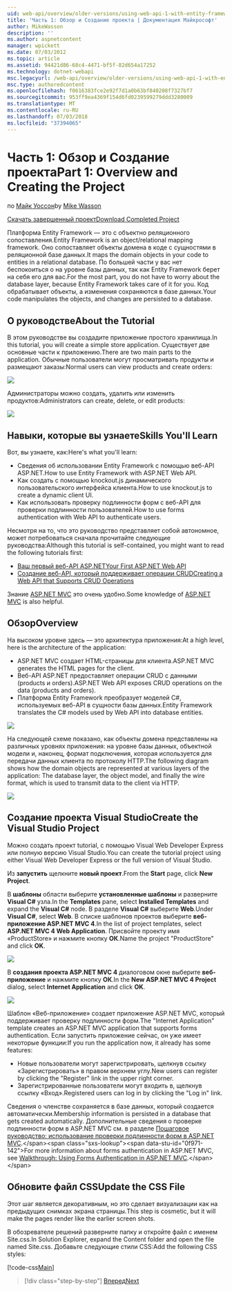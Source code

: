 ```yaml
---
uid: web-api/overview/older-versions/using-web-api-1-with-entity-framework-5/using-web-api-with-entity-framework-part-1
title: 'Часть 1: Обзор и Создание проекта | Документация Майкрософт'
author: MikeWasson
description: ''
ms.author: aspnetcontent
manager: wpickett
ms.date: 07/03/2012
ms.topic: article
ms.assetid: 94421d86-68c4-4471-bf5f-82d654a17252
ms.technology: dotnet-webapi
msc.legacyurl: /web-api/overview/older-versions/using-web-api-1-with-entity-framework-5/using-web-api-with-entity-framework-part-1
msc.type: authoredcontent
ms.openlocfilehash: f0616383fce2e92f7d1a0b63bf840208f7327bf7
ms.sourcegitcommit: 953ff9ea4369f154d6fd0239599279ddd3280009
ms.translationtype: MT
ms.contentlocale: ru-RU
ms.lasthandoff: 07/03/2018
ms.locfileid: "37394065"
---
```

<a name="part-1-overview-and-creating-the-project"></a><span data-ttu-id="0f971-102">Часть 1: Обзор и Создание проекта</span><span class="sxs-lookup"><span data-stu-id="0f971-102">Part 1: Overview and Creating the Project</span></span>
====================
<span data-ttu-id="0f971-103">по [Майк Уоссон](https://github.com/MikeWasson)</span><span class="sxs-lookup"><span data-stu-id="0f971-103">by [Mike Wasson](https://github.com/MikeWasson)</span></span>

[<span data-ttu-id="0f971-104">Скачать завершенный проект</span><span class="sxs-lookup"><span data-stu-id="0f971-104">Download Completed Project</span></span>](http://code.msdn.microsoft.com/ASP-NET-Web-API-with-afa30545)

<span data-ttu-id="0f971-105">Платформа Entity Framework — это с объектно реляционного сопоставления.</span><span class="sxs-lookup"><span data-stu-id="0f971-105">Entity Framework is an object/relational mapping framework.</span></span> <span data-ttu-id="0f971-106">Оно сопоставляет объекты домена в коде с сущностями в реляционной базе данных.</span><span class="sxs-lookup"><span data-stu-id="0f971-106">It maps the domain objects in your code to entities in a relational database.</span></span> <span data-ttu-id="0f971-107">По большей части у вас нет беспокоиться о на уровне базы данных, так как Entity Framework берет на себя его для вас.</span><span class="sxs-lookup"><span data-stu-id="0f971-107">For the most part, you do not have to worry about the database layer, because Entity Framework takes care of it for you.</span></span> <span data-ttu-id="0f971-108">Код обрабатывает объекты, а изменения сохраняются в базе данных.</span><span class="sxs-lookup"><span data-stu-id="0f971-108">Your code manipulates the objects, and changes are persisted to a database.</span></span>

## <a name="about-the-tutorial"></a><span data-ttu-id="0f971-109">О руководстве</span><span class="sxs-lookup"><span data-stu-id="0f971-109">About the Tutorial</span></span>

<span data-ttu-id="0f971-110">В этом руководстве вы создадите приложение простого хранилища.</span><span class="sxs-lookup"><span data-stu-id="0f971-110">In this tutorial, you will create a simple store application.</span></span> <span data-ttu-id="0f971-111">Существует две основные части к приложению.</span><span class="sxs-lookup"><span data-stu-id="0f971-111">There are two main parts to the application.</span></span> <span data-ttu-id="0f971-112">Обычные пользователи могут просматривать продукты и размещают заказы:</span><span class="sxs-lookup"><span data-stu-id="0f971-112">Normal users can view products and create orders:</span></span>

![](using-web-api-with-entity-framework-part-1/_static/image1.png)

<span data-ttu-id="0f971-113">Администраторы можно создать, удалить или изменить продуктов:</span><span class="sxs-lookup"><span data-stu-id="0f971-113">Administrators can create, delete, or edit products:</span></span>

![](using-web-api-with-entity-framework-part-1/_static/image2.png)

## <a name="skills-youll-learn"></a><span data-ttu-id="0f971-114">Навыки, которые вы узнаете</span><span class="sxs-lookup"><span data-stu-id="0f971-114">Skills You'll Learn</span></span>

<span data-ttu-id="0f971-115">Вот, вы узнаете, как:</span><span class="sxs-lookup"><span data-stu-id="0f971-115">Here's what you'll learn:</span></span>

- <span data-ttu-id="0f971-116">Сведения об использовании Entity Framework с помощью веб-API ASP.NET.</span><span class="sxs-lookup"><span data-stu-id="0f971-116">How to use Entity Framework with ASP.NET Web API.</span></span>
- <span data-ttu-id="0f971-117">Как создать с помощью knockout.js динамического пользовательского интерфейса клиента.</span><span class="sxs-lookup"><span data-stu-id="0f971-117">How to use knockout.js to create a dynamic client UI.</span></span>
- <span data-ttu-id="0f971-118">Как использовать проверку подлинности форм с веб-API для проверки подлинности пользователей.</span><span class="sxs-lookup"><span data-stu-id="0f971-118">How to use forms authentication with Web API to authenticate users.</span></span>

<span data-ttu-id="0f971-119">Несмотря на то, что это руководство представляет собой автономное, может потребоваться сначала прочитайте следующие руководства:</span><span class="sxs-lookup"><span data-stu-id="0f971-119">Although this tutorial is self-contained, you might want to read the following tutorials first:</span></span>

- [<span data-ttu-id="0f971-120">Ваш первый веб-API ASP.NET</span><span class="sxs-lookup"><span data-stu-id="0f971-120">Your First ASP.NET Web API</span></span>](../../getting-started-with-aspnet-web-api/tutorial-your-first-web-api.md)
- [<span data-ttu-id="0f971-121">Создание веб-API, который поддерживает операции CRUD</span><span class="sxs-lookup"><span data-stu-id="0f971-121">Creating a Web API that Supports CRUD Operations</span></span>](../creating-a-web-api-that-supports-crud-operations.md)

<span data-ttu-id="0f971-122">Знание [ASP.NET MVC](../../../../mvc/index.md) это очень удобно.</span><span class="sxs-lookup"><span data-stu-id="0f971-122">Some knowledge of [ASP.NET MVC](../../../../mvc/index.md) is also helpful.</span></span>

## <a name="overview"></a><span data-ttu-id="0f971-123">Обзор</span><span class="sxs-lookup"><span data-stu-id="0f971-123">Overview</span></span>

<span data-ttu-id="0f971-124">На высоком уровне здесь — это архитектура приложения:</span><span class="sxs-lookup"><span data-stu-id="0f971-124">At a high level, here is the architecture of the application:</span></span>

- <span data-ttu-id="0f971-125">ASP.NET MVC создает HTML-страницы для клиента.</span><span class="sxs-lookup"><span data-stu-id="0f971-125">ASP.NET MVC generates the HTML pages for the client.</span></span>
- <span data-ttu-id="0f971-126">Веб-API ASP.NET предоставляет операции CRUD с данными (products и orders).</span><span class="sxs-lookup"><span data-stu-id="0f971-126">ASP.NET Web API exposes CRUD operations on the data (products and orders).</span></span>
- <span data-ttu-id="0f971-127">Платформа Entity Framework преобразует моделей C#, используемых веб-API в сущности базы данных.</span><span class="sxs-lookup"><span data-stu-id="0f971-127">Entity Framework translates the C# models used by Web API into database entities.</span></span>

![](using-web-api-with-entity-framework-part-1/_static/image3.png)

<span data-ttu-id="0f971-128">На следующей схеме показано, как объекты домена представлены на различных уровнях приложения: на уровне базы данных, объектной модели и, наконец, формат подключения, которая используется для передачи данных клиента по протоколу HTTP.</span><span class="sxs-lookup"><span data-stu-id="0f971-128">The following diagram shows how the domain objects are represented at various layers of the application: The database layer, the object model, and finally the wire format, which is used to transmit data to the client via HTTP.</span></span>

![](using-web-api-with-entity-framework-part-1/_static/image4.png)

## <a name="create-the-visual-studio-project"></a><span data-ttu-id="0f971-129">Создание проекта Visual Studio</span><span class="sxs-lookup"><span data-stu-id="0f971-129">Create the Visual Studio Project</span></span>

<span data-ttu-id="0f971-130">Можно создать проект tutorial, с помощью Visual Web Developer Express или полную версию Visual Studio.</span><span class="sxs-lookup"><span data-stu-id="0f971-130">You can create the tutorial project using either Visual Web Developer Express or the full version of Visual Studio.</span></span>

<span data-ttu-id="0f971-131">Из **запустить** щелкните **новый проект**.</span><span class="sxs-lookup"><span data-stu-id="0f971-131">From the **Start** page, click **New Project**.</span></span>

<span data-ttu-id="0f971-132">В **шаблоны** области выберите **установленные шаблоны** и разверните **Visual C#** узла.</span><span class="sxs-lookup"><span data-stu-id="0f971-132">In the **Templates** pane, select **Installed Templates** and expand the **Visual C#** node.</span></span> <span data-ttu-id="0f971-133">В разделе **Visual C#** выберите **Web**.</span><span class="sxs-lookup"><span data-stu-id="0f971-133">Under **Visual C#**, select **Web**.</span></span> <span data-ttu-id="0f971-134">В списке шаблонов проектов выберите **веб-приложение ASP.NET MVC 4**.</span><span class="sxs-lookup"><span data-stu-id="0f971-134">In the list of project templates, select **ASP.NET MVC 4 Web Application**.</span></span> <span data-ttu-id="0f971-135">Присвойте проекту имя «ProductStore» и нажмите кнопку **ОК**.</span><span class="sxs-lookup"><span data-stu-id="0f971-135">Name the project "ProductStore" and click **OK**.</span></span>

![](using-web-api-with-entity-framework-part-1/_static/image5.png)

<span data-ttu-id="0f971-136">В **создания проекта ASP.NET MVC 4** диалоговом окне выберите **веб-приложение** и нажмите кнопку **ОК**.</span><span class="sxs-lookup"><span data-stu-id="0f971-136">In the **New ASP.NET MVC 4 Project** dialog, select **Internet Application** and click **OK**.</span></span>

![](using-web-api-with-entity-framework-part-1/_static/image6.png)

<span data-ttu-id="0f971-137">Шаблон «Веб-приложение» создает приложение ASP.NET MVC, который поддерживает проверку подлинности форм.</span><span class="sxs-lookup"><span data-stu-id="0f971-137">The "Internet Application" template creates an ASP.NET MVC application that supports forms authentication.</span></span> <span data-ttu-id="0f971-138">Если запустить приложение сейчас, он уже имеет некоторые функции:</span><span class="sxs-lookup"><span data-stu-id="0f971-138">If you run the application now, it already has some features:</span></span>

- <span data-ttu-id="0f971-139">Новые пользователи могут зарегистрировать, щелкнув ссылку «Зарегистрировать» в правом верхнем углу.</span><span class="sxs-lookup"><span data-stu-id="0f971-139">New users can register by clicking the "Register" link in the upper right corner.</span></span>
- <span data-ttu-id="0f971-140">Зарегистрированные пользователи могут входить в, щелкнув ссылку «Вход».</span><span class="sxs-lookup"><span data-stu-id="0f971-140">Registered users can log in by clicking the "Log in" link.</span></span>

<span data-ttu-id="0f971-141">Сведения о членстве сохраняется в базе данных, который создается автоматически.</span><span class="sxs-lookup"><span data-stu-id="0f971-141">Membership information is persisted in a database that gets created automatically.</span></span> <span data-ttu-id="0f971-142">Дополнительные сведения о проверке подлинности форм в ASP.NET MVC см. в разделе [Пошаговое руководство: использование проверки подлинности форм в ASP.NET MVC](https://msdn.microsoft.com/library/ff398049(VS.98).aspx).</span><span class="sxs-lookup"><span data-stu-id="0f971-142">For more information about forms authentication in ASP.NET MVC, see [Walkthrough: Using Forms Authentication in ASP.NET MVC](https://msdn.microsoft.com/library/ff398049(VS.98).aspx).</span></span>

## <a name="update-the-css-file"></a><span data-ttu-id="0f971-143">Обновите файл CSS</span><span class="sxs-lookup"><span data-stu-id="0f971-143">Update the CSS File</span></span>

<span data-ttu-id="0f971-144">Этот шаг является декоративным, но это сделает визуализации как на предыдущих снимках экрана страницы.</span><span class="sxs-lookup"><span data-stu-id="0f971-144">This step is cosmetic, but it will make the pages render like the earlier screen shots.</span></span>

<span data-ttu-id="0f971-145">В обозревателе решений разверните папку и откройте файл с именем Site.css.</span><span class="sxs-lookup"><span data-stu-id="0f971-145">In Solution Explorer, expand the Content folder and open the file named Site.css.</span></span> <span data-ttu-id="0f971-146">Добавьте следующие стили CSS:</span><span class="sxs-lookup"><span data-stu-id="0f971-146">Add the following CSS styles:</span></span>

[!code-css[Main](using-web-api-with-entity-framework-part-1/samples/sample1.css)]

> [!div class="step-by-step"]
> [<span data-ttu-id="0f971-147">Вперед</span><span class="sxs-lookup"><span data-stu-id="0f971-147">Next</span></span>](using-web-api-with-entity-framework-part-2.md)
